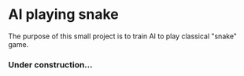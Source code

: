 # AI playing snake
The purpose of this small project is to train AI to play classical "snake" game.

### Under construction...
